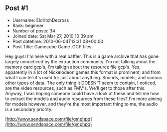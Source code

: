 ## Post #1
- Username: EldritchDecross
- Rank: beginner
- Number of posts: 34
- Joined date: Sat Mar 27, 2010 10:39 am
- Post datetime: 2010-06-04T12:31:08+00:00
- Post Title: Gamecube Game .GCP files.

Hey guys! I'm here with a real baffler. This is a game archive that has gone largely unnocticed by the extraction community. I'm not talking about the memory card gcp's, I'm talkign about the resource file gcp's. Yes, apparently in a lot of Nickelodeon games this format is prominent, and from what I can tell it's used for just about anything. Sounds, models, and various other types of data. The only thing it DOESN'T seem to contain, I noticed, are the video resources, such as FMV's. We'll get to those after this. Anyway, I was hoping someone could have a look at these and tell me how to extract the models and audio resources from these files? I'm more aiming for models however, and they're the most important thing to me, the audio is a secondary priority.

[http://www.sendspace.com/file/gmphpq](http://www.sendspace.com/file/gmphpq)
